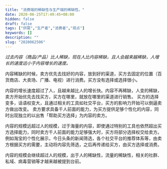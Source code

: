 ```yaml
---
title: "消费端的稀缺性与生产端的稀缺性。"
date: 2020-06-25T17:49:45+08:00
hidden: false
draft: false
tags: ["供需","生产者","消费者","观点"]
keywords: []
description: ""
slug: "2020062506"
---
```

*过去内容（商品/产品）比人稀缺，现在人比内容稀缺，且人会越来越稀缺，人增长的速度远小于内容增长的速度。*

内容稀缺的时候，卖方优先去找好的内容，放到好的渠道，买方去固定的位置（百货商店、大卖场、广播、电视）进行消费。买方没有选择或选择很小。

内容的增长速度超过了人，且越来越比人的增长快。内容不再稀缺，人变的稀缺，卖方开始优先去找买方，买方在哪里，就放在哪里的渠道进行销售。
买方的选择变多，话语权变大，且通过相关的工具如社交平台，买方的影响力开始可以倒逼卖方做出改变。
卖方要求具备千人前面的能力，为买方提供足够个性化的内容，同时出现独立的以出售「帮助买方选择」为内容的卖方。

内容的规模远超过人的规模，过于海量的内容，即使通过特别的工具也依然超出买方选择能力，同时卖方千人前面的能力足够强大时，买方将部分选择权交给卖方。
例如淘宝的个性化展示，今日头条的新闻筛选，各个社交平台的推荐体系等，由卖方根据买方的需要，主动将内容先筛选，之后再传递给买方，由买方选择或消费。

内容的规模会继续超过人的规模，出于人的稀缺性，流量的稀缺性，相关的社群、私域、病毒营销等才越来越被提到台前。